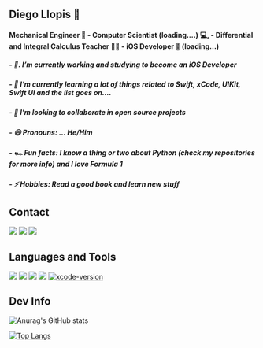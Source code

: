## Diego Llopis :man:

#### Mechanical Engineer 🚙  - Computer Scientist (loading....) 💻, - Differential and Integral Calculus Teacher :man_teacher: - iOS Developer 📱 (loading...)

##### - 🔭. I’m currently working and studying to become an iOS Developer
##### - 🌱  I’m currently learning a lot of things related to Swift, xCode, UIKit, Swift UI and the list goes on....
##### - 👯  I’m looking to collaborate in open source projects 
##### - 😄  Pronouns: ... He/Him
##### - :racing_car:    Fun facts: I know a thing or two about Python (check my repositories for more info) and I love Formula 1
##### - ⚡ Hobbies: Read a good book and learn new stuff

## Contact

<a href="https://www.linkedin.com/in/diego-llopis36"><img src="https://img.shields.io/badge/LinkedIn-0077B5?style=for-the-badge&logo=linkedin&logoColor=white"></a>
<a href="https://twitter.com/DiegoLlopis2"><img src="https://img.shields.io/badge/Twitter-1DA1F2?style=for-the-badge&logo=twitter&logoColor=white"></a>
<a href="https://www.instagram.com/llopis.diego/"><img src="https://img.shields.io/badge/Instagram-E4405F?style=for-the-badge&logo=instagram&logoColor=white"></a>

## Languages and Tools

<a href="http://www.python.org"><img src="https://img.shields.io/badge/Python-3776AB?style=for-the-badge&logo=python&logoColor=white"></a>
<a href="http://www.sqlite.org"><img src="https://img.shields.io/badge/SQLite-07405E?style=for-the-badge&logo=sqlite&logoColor=white"></a>
<a><img src="https://img.shields.io/badge/Visual_Studio_Code-0078D4?style=for-the-badge&logo=visual%20studio%20code&logoColor=white"></a>
<a><img src="https://img.shields.io/badge/Git-F05032?style=for-the-badge&logo=git&logoColor=white"></a>
<a>[![xcode-version](https://img.shields.io/badge/xcode-11%20beta-brightgreen)](https://developer.apple.com/xcode/)</a>


## Dev Info

![Anurag's GitHub stats](https://github-readme-stats.vercel.app/api?username=diegollopis&show_icons=true&theme=dracula)

[![Top Langs](https://github-readme-stats.vercel.app/api/top-langs/?username=diegollopis&layout=compact&theme=dracula)](https://github.com/anuraghazra/github-readme-stats)



